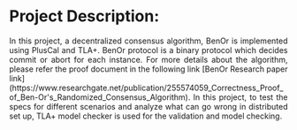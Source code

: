 # Project Description:
<p align= "Justify">
In this project, a decentralized consensus algorithm, BenOr is implemented using PlusCal and TLA+. BenOr protocol is a binary protocol which decides commit or abort for each instance. For more details about the algorithm, please refer the proof document in the following link
[BenOr Research paper link](https://www.researchgate.net/publication/255574059_Correctness_Proof_of_Ben-Or's_Randomized_Consensus_Algorithm). 
In this project, to test the specs for different scenarios and analyze what can go wrong in distributed set up, TLA+ model checker is used for the validation and model checking.
</p>
